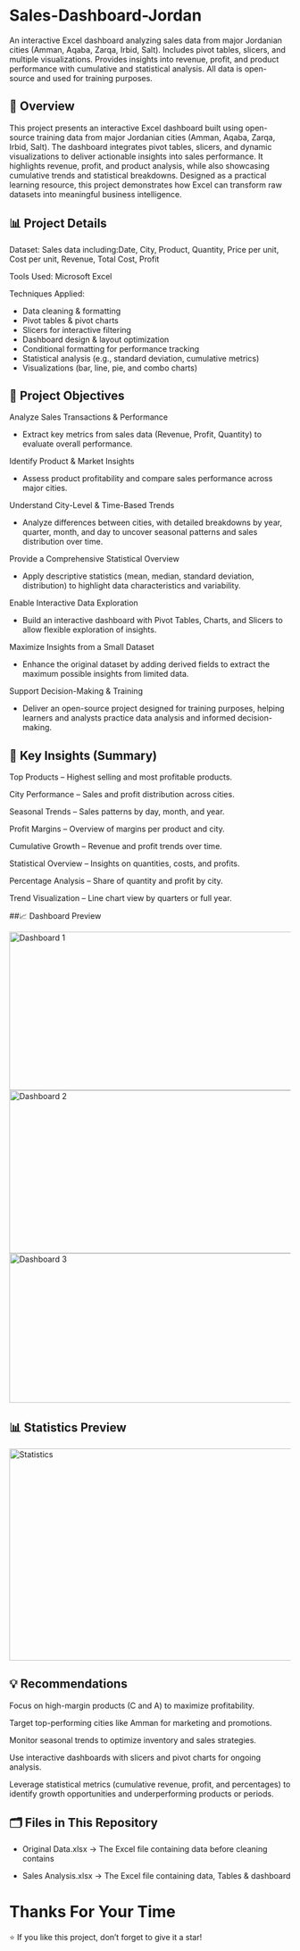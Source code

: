 # Sales-Dashboard-Jordan
An interactive Excel dashboard analyzing sales data from major Jordanian cities (Amman, Aqaba, Zarqa, Irbid, Salt). Includes pivot tables, slicers, and multiple visualizations. Provides insights into revenue, profit, and product performance with cumulative and statistical analysis. All data is open-source and used for training purposes.

## 📌 Overview
This project presents an interactive Excel dashboard built using open-source training data from major Jordanian cities (Amman, Aqaba, Zarqa, Irbid, Salt). The dashboard integrates pivot tables, slicers, and dynamic visualizations to deliver actionable insights into sales performance. It highlights revenue, profit, and product analysis, while also showcasing cumulative trends and statistical breakdowns. Designed as a practical learning resource, this project demonstrates how Excel can transform raw datasets into meaningful business intelligence.

## 📊 Project Details

Dataset:
Sales data including:Date, City, Product, Quantity, Price per unit, Cost per unit, Revenue, Total Cost, Profit

Tools Used: 
Microsoft Excel

Techniques Applied:
- Data cleaning & formatting
- Pivot tables & pivot charts
- Slicers for interactive filtering
- Dashboard design & layout optimization
- Conditional formatting for performance tracking
- Statistical analysis (e.g., standard deviation, cumulative metrics)
- Visualizations (bar, line, pie, and combo charts)

## 🎯 Project Objectives

Analyze Sales Transactions & Performance

- Extract key metrics from sales data (Revenue, Profit, Quantity) to evaluate overall performance.

Identify Product & Market Insights

- Assess product profitability and compare sales performance across major cities.

Understand City-Level & Time-Based Trends

- Analyze differences between cities, with detailed breakdowns by year, quarter, month, and day to uncover seasonal patterns and sales distribution over time.

Provide a Comprehensive Statistical Overview

- Apply descriptive statistics (mean, median, standard deviation, distribution) to highlight data characteristics and variability.

Enable Interactive Data Exploration

- Build an interactive dashboard with Pivot Tables, Charts, and Slicers to allow flexible exploration of insights.

Maximize Insights from a Small Dataset

- Enhance the original dataset by adding derived fields to extract the maximum possible insights from limited data.

Support Decision-Making & Training

- Deliver an open-source project designed for training purposes, helping learners and analysts practice data analysis and informed decision-making.

## 🔑 Key Insights (Summary)

Top Products – Highest selling and most profitable products.

City Performance – Sales and profit distribution across cities.

Seasonal Trends – Sales patterns by day, month, and year.

Profit Margins – Overview of margins per product and city.

Cumulative Growth – Revenue and profit trends over time.

Statistical Overview – Insights on quantities, costs, and profits.

Percentage Analysis – Share of quantity and profit by city.

Trend Visualization – Line chart view by quarters or full year.

##📈 Dashboard Preview

<img width="1249" height="284" alt="Dashboard 1" src="https://github.com/user-attachments/assets/3b7e79ea-b6fb-4f3f-903f-a22527e4b8a7" />



<img width="879" height="292" alt="Dashboard 2" src="https://github.com/user-attachments/assets/e84e0c37-8c47-4cb2-9819-f9ee8359f021" />


<img width="834" height="268" alt="Dashboard 3" src="https://github.com/user-attachments/assets/0fe39a1e-67b7-4acb-9e7a-0857b688762d" />




## 📊 Statistics Preview

<img width="1117" height="380" alt="Statistics" src="https://github.com/user-attachments/assets/3705c914-7794-4882-a476-35adb2793cd5" />





## 💡 Recommendations

Focus on high-margin products (C and A) to maximize profitability.

Target top-performing cities like Amman for marketing and promotions.

Monitor seasonal trends to optimize inventory and sales strategies.

Use interactive dashboards with slicers and pivot charts for ongoing analysis.

Leverage statistical metrics (cumulative revenue, profit, and percentages) to identify growth opportunities and underperforming products or periods.


## 🗂 Files in This Repository

- Original Data.xlsx → The Excel file containing data before cleaning contains

- Sales Analysis.xlsx → The Excel file containing data, Tables & dashboard


# Thanks For Your Time

⭐ If you like this project, don’t forget to give it a star!


